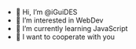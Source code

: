 - 👋 Hi, I’m @iGuiDES
- 👀 I’m interested in WebDev
- 🌱 I’m currently learning JavaScript
- 💞️ I want to cooperate with you

<!---
iGuiDES/iGuiDES is a ✨ special ✨ repository because its `README.md` (this file) appears on your GitHub profile.
You can click the Preview link to take a look at your changes.
--->
